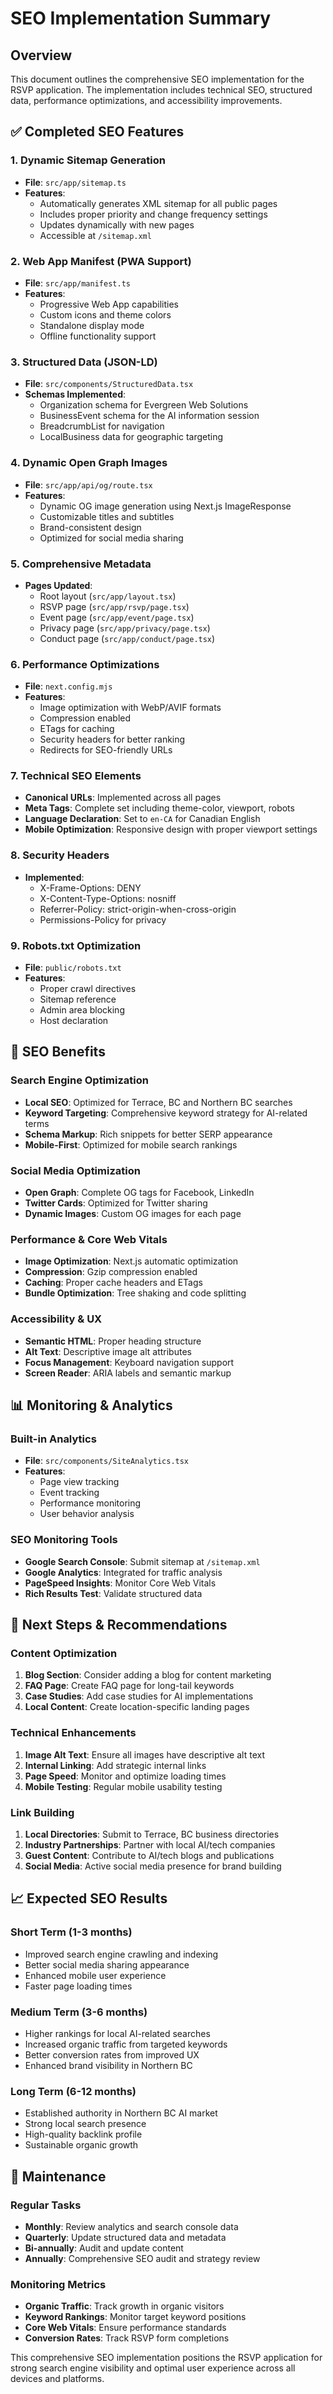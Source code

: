 # SEO Implementation Summary

## Overview
This document outlines the comprehensive SEO implementation for the RSVP application. The implementation includes technical SEO, structured data, performance optimizations, and accessibility improvements.

## ✅ Completed SEO Features

### 1. Dynamic Sitemap Generation
- **File**: `src/app/sitemap.ts`
- **Features**:
  - Automatically generates XML sitemap for all public pages
  - Includes proper priority and change frequency settings
  - Updates dynamically with new pages
  - Accessible at `/sitemap.xml`

### 2. Web App Manifest (PWA Support)
- **File**: `src/app/manifest.ts`
- **Features**:
  - Progressive Web App capabilities
  - Custom icons and theme colors
  - Standalone display mode
  - Offline functionality support

### 3. Structured Data (JSON-LD)
- **File**: `src/components/StructuredData.tsx`
- **Schemas Implemented**:
  - Organization schema for Evergreen Web Solutions
  - BusinessEvent schema for the AI information session
  - BreadcrumbList for navigation
  - LocalBusiness data for geographic targeting

### 4. Dynamic Open Graph Images
- **File**: `src/app/api/og/route.tsx`
- **Features**:
  - Dynamic OG image generation using Next.js ImageResponse
  - Customizable titles and subtitles
  - Brand-consistent design
  - Optimized for social media sharing

### 5. Comprehensive Metadata
- **Pages Updated**:
  - Root layout (`src/app/layout.tsx`)
  - RSVP page (`src/app/rsvp/page.tsx`)
  - Event page (`src/app/event/page.tsx`)
  - Privacy page (`src/app/privacy/page.tsx`)
  - Conduct page (`src/app/conduct/page.tsx`)

### 6. Performance Optimizations
- **File**: `next.config.mjs`
- **Features**:
  - Image optimization with WebP/AVIF formats
  - Compression enabled
  - ETags for caching
  - Security headers for better ranking
  - Redirects for SEO-friendly URLs

### 7. Technical SEO Elements
- **Canonical URLs**: Implemented across all pages
- **Meta Tags**: Complete set including theme-color, viewport, robots
- **Language Declaration**: Set to `en-CA` for Canadian English
- **Mobile Optimization**: Responsive design with proper viewport settings

### 8. Security Headers
- **Implemented**:
  - X-Frame-Options: DENY
  - X-Content-Type-Options: nosniff
  - Referrer-Policy: strict-origin-when-cross-origin
  - Permissions-Policy for privacy

### 9. Robots.txt Optimization
- **File**: `public/robots.txt`
- **Features**:
  - Proper crawl directives
  - Sitemap reference
  - Admin area blocking
  - Host declaration

## 🎯 SEO Benefits

### Search Engine Optimization
- **Local SEO**: Optimized for Terrace, BC and Northern BC searches
- **Keyword Targeting**: Comprehensive keyword strategy for AI-related terms
- **Schema Markup**: Rich snippets for better SERP appearance
- **Mobile-First**: Optimized for mobile search rankings

### Social Media Optimization
- **Open Graph**: Complete OG tags for Facebook, LinkedIn
- **Twitter Cards**: Optimized for Twitter sharing
- **Dynamic Images**: Custom OG images for each page

### Performance & Core Web Vitals
- **Image Optimization**: Next.js automatic optimization
- **Compression**: Gzip compression enabled
- **Caching**: Proper cache headers and ETags
- **Bundle Optimization**: Tree shaking and code splitting

### Accessibility & UX
- **Semantic HTML**: Proper heading structure
- **Alt Text**: Descriptive image alt attributes
- **Focus Management**: Keyboard navigation support
- **Screen Reader**: ARIA labels and semantic markup

## 📊 Monitoring & Analytics

### Built-in Analytics
- **File**: `src/components/SiteAnalytics.tsx`
- **Features**:
  - Page view tracking
  - Event tracking
  - Performance monitoring
  - User behavior analysis

### SEO Monitoring Tools
- **Google Search Console**: Submit sitemap at `/sitemap.xml`
- **Google Analytics**: Integrated for traffic analysis
- **PageSpeed Insights**: Monitor Core Web Vitals
- **Rich Results Test**: Validate structured data

## 🚀 Next Steps & Recommendations

### Content Optimization
1. **Blog Section**: Consider adding a blog for content marketing
2. **FAQ Page**: Create FAQ page for long-tail keywords
3. **Case Studies**: Add case studies for AI implementations
4. **Local Content**: Create location-specific landing pages

### Technical Enhancements
1. **Image Alt Text**: Ensure all images have descriptive alt text
2. **Internal Linking**: Add strategic internal links
3. **Page Speed**: Monitor and optimize loading times
4. **Mobile Testing**: Regular mobile usability testing

### Link Building
1. **Local Directories**: Submit to Terrace, BC business directories
2. **Industry Partnerships**: Partner with local AI/tech companies
3. **Guest Content**: Contribute to AI/tech blogs and publications
4. **Social Media**: Active social media presence for brand building

## 📈 Expected SEO Results

### Short Term (1-3 months)
- Improved search engine crawling and indexing
- Better social media sharing appearance
- Enhanced mobile user experience
- Faster page loading times

### Medium Term (3-6 months)
- Higher rankings for local AI-related searches
- Increased organic traffic from targeted keywords
- Better conversion rates from improved UX
- Enhanced brand visibility in Northern BC

### Long Term (6-12 months)
- Established authority in Northern BC AI market
- Strong local search presence
- High-quality backlink profile
- Sustainable organic growth

## 🔧 Maintenance

### Regular Tasks
- **Monthly**: Review analytics and search console data
- **Quarterly**: Update structured data and metadata
- **Bi-annually**: Audit and update content
- **Annually**: Comprehensive SEO audit and strategy review

### Monitoring Metrics
- **Organic Traffic**: Track growth in organic visitors
- **Keyword Rankings**: Monitor target keyword positions
- **Core Web Vitals**: Ensure performance standards
- **Conversion Rates**: Track RSVP form completions

This comprehensive SEO implementation positions the RSVP application for strong search engine visibility and optimal user experience across all devices and platforms.
